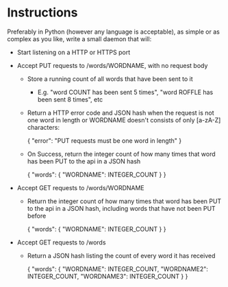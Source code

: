 Instructions
============

Preferably in Python (however any language is acceptable), as simple or as complex as you like, write a small daemon that will:

* Start listening on a HTTP or HTTPS port

* Accept PUT requests to /words/WORDNAME, with no request body
    
   * Store a running count of all words that have been sent to it

        * E.g. "word COUNT has been sent 5 times", "word ROFFLE has been sent 8 times", etc
        
   * Return a HTTP error code and JSON hash when the request is not one word in length or WORDNAME doesn't consists of only [a-zA-Z] characters:  


        {
            "error": "PUT requests must be one word in length"
        }  
            
   * On Success, return the integer count of how many times that word has been PUT to the api in a JSON hash


        {
            "words": {
                "WORDNAME": INTEGER_COUNT
            }
        }

* Accept GET requests to /words/WORDNAME

    * Return the integer count of how many times that word has been PUT to the api in a JSON hash, including words that have not been PUT before


        {
            "words": {
                "WORDNAME": INTEGER_COUNT
            }
        }

* Accept GET requests to /words

    * Return a JSON hash listing the count of every word it has received


        {
        	"words": {
        		"WORDNAME": INTEGER_COUNT,
        		"WORDNAME2": INTEGER_COUNT,
        		"WORDNAME3": INTEGER_COUNT
        	}
        }
